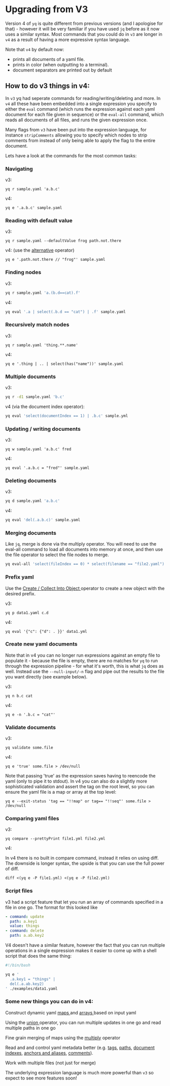 # Upgrading from V3

Version 4 of `yq` is quite different from previous versions (and I apologise for that) - however it will be very familiar if you have used `jq` before as it now uses a similar syntax. Most commands that you could do in `v3` are longer in `v4` as a result of having a more expressive syntax language.

Note that `v4` by default now:

* prints all documents of a yaml file.
* prints in color (when outputting to a terminal).
* document separators are printed out by default

## How to do v3 things in v4:

In `v3` yq had seperate commands for reading/writing/deleting and more. In `v4` all these have been embedded into a single expression you specify to either the `eval` command (which runs the expression against each yaml document for each file given in sequence) or the `eval-all` command, which reads all documents of all files, and runs the given expression once.

Many flags from `v3` have been put into the expression language, for instance `stripComments` allowing you to specify which nodes to strip comments from instead of only being able to apply the flag to the entire document.

Lets have a look at the commands for the most common tasks:

### Navigating

v3:

```
yq r sample.yaml 'a.b.c'
```

v4:

```
yq e '.a.b.c' sample.yaml
```

### Reading with default value

v3:

```
yq r sample.yaml --defaultValue frog path.not.there
```

v4: (use the [alternative](broken-reference) operator)

```
yq e '.path.not.there // "frog"' sample.yaml
```



### Finding nodes

v3:

```bash
yq r sample.yaml 'a.(b.d==cat).f'
```

v4:

```bash
yq eval '.a | select(.b.d == "cat") | .f' sample.yaml
```

### Recursively match nodes

v3:

```
yq r sample.yaml 'thing.**.name'
```

v4:

```
yq e '.thing | .. | select(has("name"))' sample.yaml
```

### Multiple documents

v3:

```bash
yq r -d1 sample.yaml 'b.c'
```

v4 (via the document index operator):

```bash
yq eval 'select(documentIndex == 1) | .b.c' sample.yml
```

### Updating / writing documents

v3:

```
yq w sample.yaml 'a.b.c' fred
```

v4:

```
yq eval '.a.b.c = "fred"' sample.yaml
```

### Deleting documents

v3:

```bash
yq d sample.yaml 'a.b.c'
```

v4:

```bash
yq eval 'del(.a.b.c)' sample.yaml
```

### Merging documents

Like `jq`, merge is done via the multiply operator. You will need to use the eval-all command to load all documents into memory at once, and then use the file operator to select the file nodes to merge.

```bash
yq eval-all 'select(fileIndex == 0) * select(filename == "file2.yaml")' file1.yaml file2.yaml
```

### Prefix yaml

Use the [Create / Collect Into Object ](broken-reference)operator to create a new object with the desired prefix.&#x20;

v3:

```
yq p data1.yaml c.d
```

v4:

```
yq eval '{"c": {"d": . }}' data1.yml
```

### Create new yaml documents

Note that in v4 you can no longer run expressions against an empty file to populate it - because the file is empty, there are no matches for `yq` to run through the expression pipeline - for what it's worth, this is what `jq` does as well. Instead use the `--null-input/-n` flag and pipe out the results to the file you want directly (see example below).

v3:

```
yq n b.c cat
```

v4:

```
yq e -n '.b.c = "cat"'
```

### Validate documents

v3:

```
yq validate some.file
```

v4:

```
yq e 'true' some.file > /dev/null
```

Note that passing 'true' as the expression saves having to reencode the yaml (only to pipe it to stdout). In v4 you can also do a slightly more sophisticated validation and assert the tag on the root level, so you can ensure the yaml file is a map or array at the top level:

```
yq e --exit-status 'tag == "!!map" or tag== "!!seq"' some.file > /dev/null
```

### Comparing yaml files

v3:

```
yq compare --prettyPrint file1.yml file2.yml 
```

v4:

In v4 there is no built in compare command, instead it relies on using diff. The downside is longer syntax, the upside is that you can use the full power of diff.

```
diff <(yq e -P file1.yml) <(yq e -P file2.yml)
```

### Script files

v3 had a script feature that let you run an array of commands specified in a file in one go. The format for this looked like

```yaml
- command: update 
  path: a.key1
  value: things
- command: delete
  path: a.ab.key2
```

V4 doesn't have a similar feature, however the fact that you can run multiple operations in a single expression makes it easier to come up with a shell script that does the same thing:

```bash
#!/bin/bash

yq e '
  .a.key1 = "things" |
  del(.a.ab.key2)
' ./examples/data1.yaml
```

### Some new things you can do in v4:

Construct dynamic yaml [maps ](broken-reference)and [arrays ](broken-reference)based on input yaml

Using the [union ](broken-reference)operator, you can run multiple updates in one go and read multiple paths in one go

Fine grain merging of maps using the [multiply](broken-reference) operator

Read and and control yaml metadata better (e.g. [tags](broken-reference), [paths](broken-reference), [document indexes](broken-reference), [anchors and aliases](broken-reference), [comments](broken-reference)).

Work with multiple files (not just for merge)

The underlying expression language is much more powerful than `v3` so expect to see more features soon!





###
